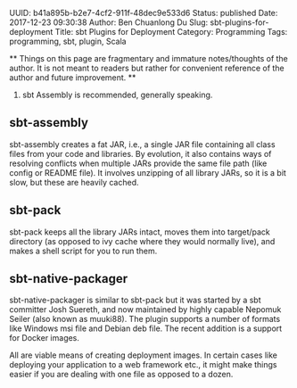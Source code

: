 UUID: b41a895b-b2e7-4cf2-911f-48dec9e533d6
Status: published
Date: 2017-12-23 09:30:38
Author: Ben Chuanlong Du
Slug: sbt-plugins-for-deployment
Title: sbt Plugins for Deployment
Category: Programming
Tags: programming, sbt, plugin, Scala

**
Things on this page are
fragmentary and immature notes/thoughts of the author.
It is not meant to readers
but rather for convenient reference of the author and future improvement.
**

1. sbt Assembly is recommended, generally speaking. 

## sbt-assembly

sbt-assembly creates a fat JAR,
i.e., a single JAR file containing all class files from your code and libraries. 
By evolution, 
it also contains ways of resolving conflicts 
when multiple JARs provide the same file path (like config or README file). 
It involves unzipping of all library JARs, 
so it is a bit slow, but these are heavily cached.

## sbt-pack

sbt-pack keeps all the library JARs intact, 
moves them into target/pack directory 
(as opposed to ivy cache where they would normally live), 
and makes a shell script for you to run them.

## sbt-native-packager

sbt-native-packager is similar to sbt-pack but it was started by a sbt committer Josh Suereth, 
and now maintained by highly capable Nepomuk Seiler (also known as muuki88). 
The plugin supports a number of formats like Windows msi file and Debian deb file. 
The recent addition is a support for Docker images.

All are viable means of creating deployment images. 
In certain cases like deploying your application to a web framework etc., 
it might make things easier if you are dealing with one file as opposed to a dozen.
